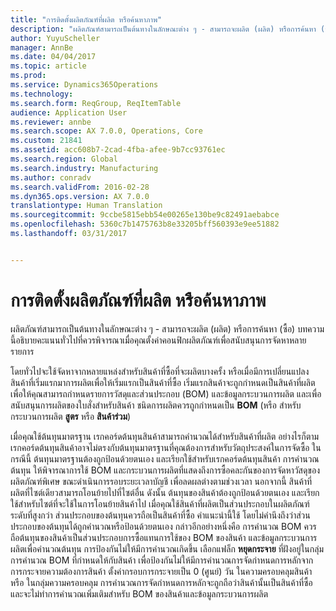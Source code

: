 ```yaml
---
title: "การติดตั้งผลิตภัณฑ์ที่ผลิต หรือค้นหาภาพ"
description: "ผลิตภัณฑ์สามารถเป็นต้นทางในลักษณะต่าง ๆ - สามารถจะผลิต (ผลิต) หรือการค้นหา (ซื้อ) บทความนี้อธิบายคะแนนทั่วไปที่ควรพิจารณาเมื่อคุณตั้งค่าคอนฟิกผลิตภัณฑ์เพื่อสนับสนุนการจัดหาหลายรายการ"
author: YuyuScheller
manager: AnnBe
ms.date: 04/04/2017
ms.topic: article
ms.prod: 
ms.service: Dynamics365Operations
ms.technology: 
ms.search.form: ReqGroup, ReqItemTable
audience: Application User
ms.reviewer: annbe
ms.search.scope: AX 7.0.0, Operations, Core
ms.custom: 21841
ms.assetid: acc608b7-2cad-4fba-afee-9b7cc93761ec
ms.search.region: Global
ms.search.industry: Manufacturing
ms.author: conradv
ms.search.validFrom: 2016-02-28
ms.dyn365.ops.version: AX 7.0.0
translationtype: Human Translation
ms.sourcegitcommit: 9ccbe5815ebb54e00265e130be9c82491aebabce
ms.openlocfilehash: 5360c7b1475763b8e33205bff560393e9ee51882
ms.lasthandoff: 03/31/2017


---
```


# <a name="set-up-products-that-can-be-produced-or-procured"></a>การติดตั้งผลิตภัณฑ์ที่ผลิต หรือค้นหาภาพ

ผลิตภัณฑ์สามารถเป็นต้นทางในลักษณะต่าง ๆ - สามารถจะผลิต (ผลิต) หรือการค้นหา (ซื้อ) บทความนี้อธิบายคะแนนทั่วไปที่ควรพิจารณาเมื่อคุณตั้งค่าคอนฟิกผลิตภัณฑ์เพื่อสนับสนุนการจัดหาหลายรายการ 

โดยทั่วไปจะใช้จัดหาจากหลายแหล่งสำหรับสินค้าที่ซื้อที่จะผลิตบางครั้ง หรือเมื่อมีการเปลี่ยนแปลงสินค้าที่เริ่มแรกมาการผลิตเพื่อให้เริ่มแรกเป็นสินค้าที่ซื้อ เริ่มแรกสินค้าจะถูกกำหนดเป็นสินค้าที่ผลิต เพื่อให้คุณสามารถกำหนดรายการวัสดุและส่วนประกอบ (BOM) และข้อมูลกระบวนการผลิต และเพื่อสนับสนุนการผลิตของใบสั่งสำหรับสินค้า ชนิดการผลิตควรถูกกำหนดเป็น **BOM** (หรือ สำหรับกระบวนการผลิต **สูตร** หรือ **สินค้าร่วม**)

เมื่อคุณใช้ต้นทุนมาตรฐาน เรกคอร์ดต้นทุนสินค้าสามารถคำนวณได้สำหรับสินค้าที่ผลิต อย่างไรก็ตาม เรกคอร์ดต้นทุนสินค้าอาจไม่ตรงกับต้นทุนมาตรฐานที่คุณต้องการสำหรับวัตถุประสงค์ในการจัดซื้อ ในกรณีนี้ ต้นทุนมาตรฐานต้องถูกป้อนด้วยตนเอง และเรียกใช้สำหรับเรกคอร์ดต้นทุนสินค้า การคำนวณต้นทุน ให้พิจารณาการใช้ BOM และกระบวนการผลิตที่แสดงถึงการซื้อคละกันของการจัดหาวัสดุของผลิตภัณฑ์พิเศษ ขณะดำเนินการรอบระยะเวลาบัญชี เพื่อลดผลต่างตามช่วงเวลา นอกจากนี้ สินค้าที่ผลิตที่ไซต์เดียวสามารถโอนย้ายไปที่ไซต์อื่น ดังนั้น ต้นทุนของสินค้าต้องถูกป้อนด้วยตนเอง และเรียกใช้สำหรับไซต์ที่จะใช้ในการโอนย้ายสินค้าไป เมื่อคุณใช้สินค้าที่ผลิตเป็นส่วนประกอบในผลิตภัณฑ์ระดับที่สูงกว่า ส่วนประกอบของต้นทุนควรถือเป็นสินค้าที่ซื้อ คำแนะนำนี้ใช้ โดยไม่คำนึงถึงว่าส่วนประกอบของต้นทุนได้ถูกคำนวณหรือป้อนด้วยตนเอง กล่าวอีกอย่างหนึ่งคือ การคำนวณ BOM ควรถือต้นทุนของสินค้าเป็นส่วนประกอบการซื้อแทนการใช้ของ BOM ของสินค้า และข้อมูลกระบวนการผลิตเพื่อคำนวณต้นทุน การป้องกันไม่ให้มีการคำนวณเกิดขึ้น เลือกแฟล็ก **หยุดกระจาย** ที่ฝังอยู่ในกลุ่มการคำนวณ BOM ที่กำหนดให้กับสินค้า เพื่อป้องกันไม่ให้มีการคำนวณการจัดกำหนดการหลักจากการกระจายความต้องการสินค้า ตั้งค่ากรอบการกระจายเป็น 0 (ศูนย์) วัน ในความครอบคลุมสินค้า หรือ ในกลุ่มความครอบคลุม การคำนวณการจัดกำหนดการหลักจะถูกถือว่าสินค้านั้นเป็นสินค้าที่ซื้อ และจะไม่ทำการคำนวณเพิ่มเติมสำหรับ BOM ของสินค้าและข้อมูลกระบวนการผลิต





